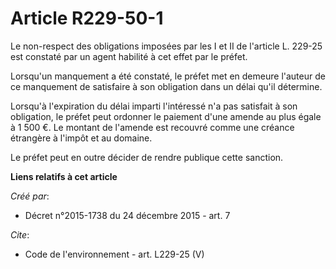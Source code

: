 # Article R229-50-1

Le non-respect des obligations imposées par les I et II de l'article L. 229-25 est constaté par un agent habilité à cet effet
par le préfet. 

Lorsqu'un manquement a été constaté, le préfet met en demeure l'auteur de ce manquement de satisfaire à son obligation dans
un délai qu'il détermine. 

Lorsqu'à l'expiration du délai imparti l'intéressé n'a pas satisfait à son obligation, le préfet peut ordonner le paiement
d'une amende au plus égale à 1 500 €. Le montant de l'amende est recouvré comme une créance étrangère à l'impôt et au
domaine. 

Le préfet peut en outre décider de rendre publique cette sanction.

**Liens relatifs à cet article**

_Créé par_:

  - Décret n°2015-1738 du 24 décembre 2015 - art. 7

_Cite_:

  - Code de l'environnement - art. L229-25 (V)
